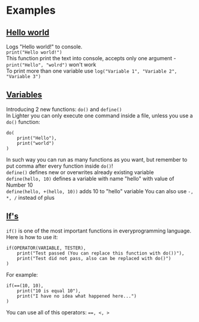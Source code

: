 # Examples
## <a href="https://github.com/ScriptChip/Lighter/blob/master/examples/hello-world.lighter">Hello world</a>
Logs "Hello world!" to console.<br>
`print("Hello world!")`<br>
This function print the text into console, accepts only one argument - `print("Hello", "wolrd")` won't work<br>
To print more than one variable use `log("Variable 1", "Variable 2", "Variable 3")`

## <a href="https://github.com/ScriptChip/Lighter/blob/master/examples/variables.lighter">Variables</a>
Introducing 2 new functions: `do()` and `define()`<br>
In Lighter you can only execute one command inside a file, unless you use a `do()` function:<br>
```
do(
    print("Hello"),
    print("world")
)
```
In such way you can run as many functions as you want, but remember to put comma after every function inside `do()`!<br>
`define()` defines new or overwrites already existing variable<br>
`define(hello, 10)` defines a variable with name "hello" with value of Number 10<br>
`define(hello, +(hello, 10))` adds 10 to "hello" variable
You can also use `-, *, /` instead of plus

## <a href="https://github.com/ScriptChip/Lighter/blob/master/examples/if.lighter">If's</a>
`if()` is one of the most important functions in everyprogramming language.
Here is how to use it:
```
if(OPERATOR(VARIABLE, TESTER),
    print("Test passed (You can replace this function with do())"),
    print("Test did not pass, also can be replaced with do()")
)
```
For example:
```
if(==(10, 10),
    print("10 is equal 10"),
    print("I have no idea what happened here...")
)
```
You can use all of this operators: `==, <, >`
